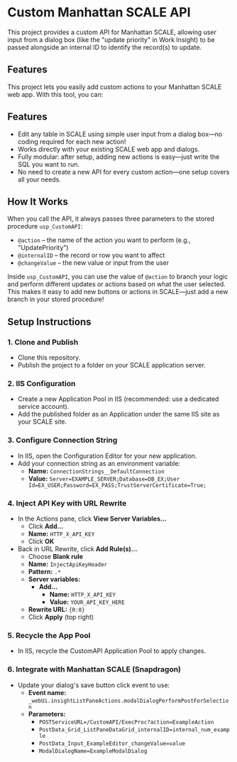 # Custom Manhattan SCALE API

This project provides a custom API for Manhattan SCALE, allowing user input from a dialog box (like the "update priority" in Work Insight) to be passed alongside an internal ID to identify the record(s) to update.

## Features

This project lets you easily add custom actions to your Manhattan SCALE web app. With this tool, you can:

## Features
- Edit any table in SCALE using simple user input from a dialog box—no coding required for each new action!
- Works directly with your existing SCALE web app and dialogs.
- Fully modular: after setup, adding new actions is easy—just write the SQL you want to run.
- No need to create a new API for every custom action—one setup covers all your needs.

## How It Works

When you call the API, it always passes three parameters to the stored procedure `usp_CustomAPI`:
- `@action` – the name of the action you want to perform (e.g., "UpdatePriority")
- `@internalID` – the record or row you want to affect
- `@changeValue` – the new value or input from the user

Inside `usp_CustomAPI`, you can use the value of `@action` to branch your logic and perform different updates or actions based on what the user selected. This makes it easy to add new buttons or actions in SCALE—just add a new branch in your stored procedure!

## Setup Instructions

### 1. Clone and Publish
- Clone this repository.
- Publish the project to a folder on your SCALE application server.

### 2. IIS Configuration
- Create a new Application Pool in IIS (recommended: use a dedicated service account).
- Add the published folder as an Application under the same IIS site as your SCALE site.

### 3. Configure Connection String
- In IIS, open the Configuration Editor for your new application.
- Add your connection string as an environment variable:
  - **Name:** `ConnectionStrings__DefaultConnection`
  - **Value:** `Server=EXAMPLE_SERVER;Database=DB_EX;User Id=EX_USER;Password=EX_PASS;TrustServerCertificate=True;`

### 4. Inject API Key with URL Rewrite
- In the Actions pane, click **View Server Variables…**
  - Click **Add…**
  - **Name:** `HTTP_X_API_KEY`
  - Click **OK**
- Back in URL Rewrite, click **Add Rule(s)…**
  - Choose **Blank rule**
  - **Name:** `InjectApiKeyHeader`
  - **Pattern:** `.*`
  - **Server variables:**
    - **Add…**
      - **Name:** `HTTP_X_API_KEY`
      - **Value:** `YOUR_API_KEY_HERE`
  - **Rewrite URL:** `{R:0}`
  - Click **Apply** (top right)

### 5. Recycle the App Pool
- In IIS, recycle the CustomAPI Application Pool to apply changes.

### 6. Integrate with Manhattan SCALE (Snapdragon)
- Update your dialog's save button click event to use:
  - **Event name:** `_webUi.insightListPaneActions.modalDialogPerformPostForSelection`
  - **Parameters:**
    - `POSTServiceURL=/CustomAPI/ExecProc?action=ExampleAction`
    - `PostData_Grid_ListPaneDataGrid_internalID=internal_num_example`
    - `PostData_Input_ExampleEditor_changeValue=value`
    - `ModalDialogName=ExampleModalDialog`
